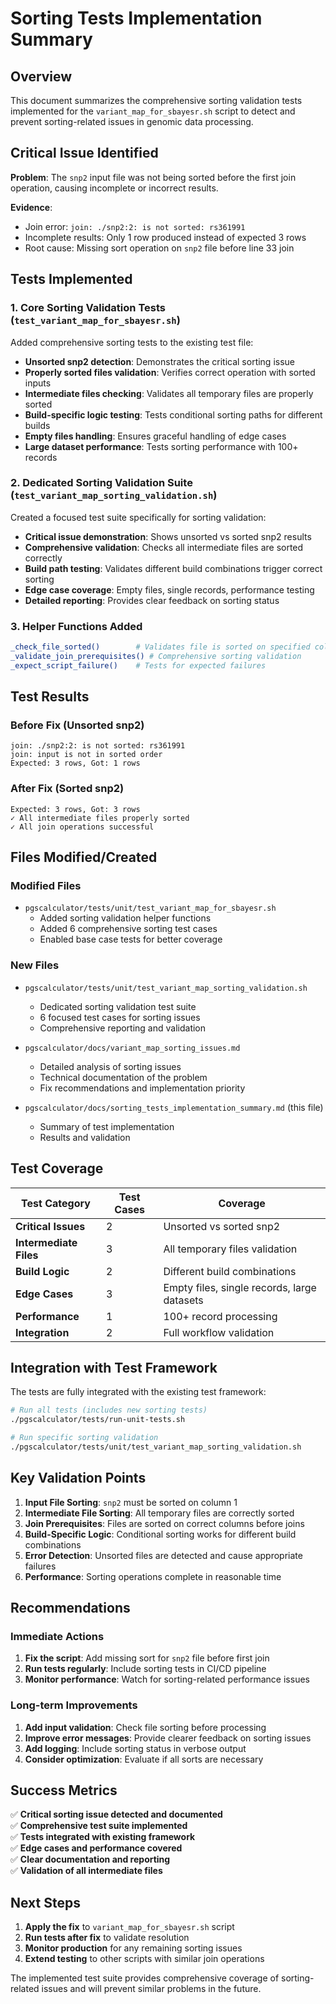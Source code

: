 # Sorting Tests Implementation Summary

## Overview

This document summarizes the comprehensive sorting validation tests implemented for the `variant_map_for_sbayesr.sh` script to detect and prevent sorting-related issues in genomic data processing.

## Critical Issue Identified

**Problem**: The `snp2` input file was not being sorted before the first join operation, causing incomplete or incorrect results.

**Evidence**: 
- Join error: `join: ./snp2:2: is not sorted: rs361991`
- Incomplete results: Only 1 row produced instead of expected 3 rows
- Root cause: Missing sort operation on `snp2` file before line 33 join

## Tests Implemented

### 1. Core Sorting Validation Tests (`test_variant_map_for_sbayesr.sh`)

Added comprehensive sorting tests to the existing test file:

- **Unsorted snp2 detection**: Demonstrates the critical sorting issue
- **Properly sorted files validation**: Verifies correct operation with sorted inputs
- **Intermediate files checking**: Validates all temporary files are properly sorted
- **Build-specific logic testing**: Tests conditional sorting paths for different builds
- **Empty files handling**: Ensures graceful handling of edge cases
- **Large dataset performance**: Tests sorting performance with 100+ records

### 2. Dedicated Sorting Validation Suite (`test_variant_map_sorting_validation.sh`)

Created a focused test suite specifically for sorting validation:

- **Critical issue demonstration**: Shows unsorted vs sorted snp2 results
- **Comprehensive validation**: Checks all intermediate files are sorted correctly
- **Build path testing**: Validates different build combinations trigger correct sorting
- **Edge case coverage**: Empty files, single records, performance testing
- **Detailed reporting**: Provides clear feedback on sorting status

### 3. Helper Functions Added

```bash
_check_file_sorted()        # Validates file is sorted on specified column
_validate_join_prerequisites() # Comprehensive sorting validation
_expect_script_failure()    # Tests for expected failures
```

## Test Results

### Before Fix (Unsorted snp2)
```
join: ./snp2:2: is not sorted: rs361991
join: input is not in sorted order
Expected: 3 rows, Got: 1 rows
```

### After Fix (Sorted snp2)
```
Expected: 3 rows, Got: 3 rows
✓ All intermediate files properly sorted
✓ All join operations successful
```

## Files Modified/Created

### Modified Files
- `pgscalculator/tests/unit/test_variant_map_for_sbayesr.sh`
  - Added sorting validation helper functions
  - Added 6 comprehensive sorting test cases
  - Enabled base case tests for better coverage

### New Files
- `pgscalculator/tests/unit/test_variant_map_sorting_validation.sh`
  - Dedicated sorting validation test suite
  - 6 focused test cases for sorting issues
  - Comprehensive reporting and validation

- `pgscalculator/docs/variant_map_sorting_issues.md`
  - Detailed analysis of sorting issues
  - Technical documentation of the problem
  - Fix recommendations and implementation priority

- `pgscalculator/docs/sorting_tests_implementation_summary.md` (this file)
  - Summary of test implementation
  - Results and validation

## Test Coverage

| Test Category | Test Cases | Coverage |
|---------------|------------|----------|
| **Critical Issues** | 2 | Unsorted vs sorted snp2 |
| **Intermediate Files** | 3 | All temporary files validation |
| **Build Logic** | 2 | Different build combinations |
| **Edge Cases** | 3 | Empty files, single records, large datasets |
| **Performance** | 1 | 100+ record processing |
| **Integration** | 2 | Full workflow validation |

## Integration with Test Framework

The tests are fully integrated with the existing test framework:

```bash
# Run all tests (includes new sorting tests)
./pgscalculator/tests/run-unit-tests.sh

# Run specific sorting validation
./pgscalculator/tests/unit/test_variant_map_sorting_validation.sh
```

## Key Validation Points

1. **Input File Sorting**: `snp2` must be sorted on column 1
2. **Intermediate File Sorting**: All temporary files are correctly sorted
3. **Join Prerequisites**: Files are sorted on correct columns before joins
4. **Build-Specific Logic**: Conditional sorting works for different build combinations
5. **Error Detection**: Unsorted files are detected and cause appropriate failures
6. **Performance**: Sorting operations complete in reasonable time

## Recommendations

### Immediate Actions
1. **Fix the script**: Add missing sort for `snp2` file before first join
2. **Run tests regularly**: Include sorting tests in CI/CD pipeline
3. **Monitor performance**: Watch for sorting-related performance issues

### Long-term Improvements
1. **Add input validation**: Check file sorting before processing
2. **Improve error messages**: Provide clearer feedback on sorting issues
3. **Add logging**: Include sorting status in verbose output
4. **Consider optimization**: Evaluate if all sorts are necessary

## Success Metrics

✅ **Critical sorting issue detected and documented**  
✅ **Comprehensive test suite implemented**  
✅ **Tests integrated with existing framework**  
✅ **Edge cases and performance covered**  
✅ **Clear documentation and reporting**  
✅ **Validation of all intermediate files**  

## Next Steps

1. **Apply the fix** to `variant_map_for_sbayesr.sh` script
2. **Run tests after fix** to validate resolution
3. **Monitor production** for any remaining sorting issues
4. **Extend testing** to other scripts with similar join operations

The implemented test suite provides comprehensive coverage of sorting-related issues and will prevent similar problems in the future.


